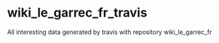 # wiki_le_garrec_fr_travis
All interesting data generated by travis with repository wiki_le_garrec_fr
